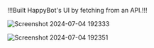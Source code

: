 !!!Built HappyBot's UI by fetching from an API.!!!

![Screenshot 2024-07-04 192333](https://github.com/Avengesanket/Frontend/assets/114127991/1397d556-e8ad-4645-a24c-ecf0a9466d02)

![Screenshot 2024-07-04 192351](https://github.com/Avengesanket/Frontend/assets/114127991/9c13ebb1-8644-498b-b650-e3787b65a003)
